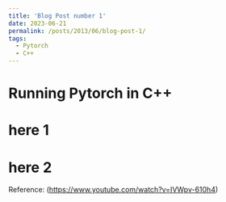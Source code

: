 ```yaml
---
title: 'Blog Post number 1'
date: 2023-06-21
permalink: /posts/2013/06/blog-post-1/
tags:
  - Pytorch
  - C++
---
```


Running Pytorch in C++
======
here 1
======
here 2
======
Reference:
(https://www.youtube.com/watch?v=IVWpv-610h4)
